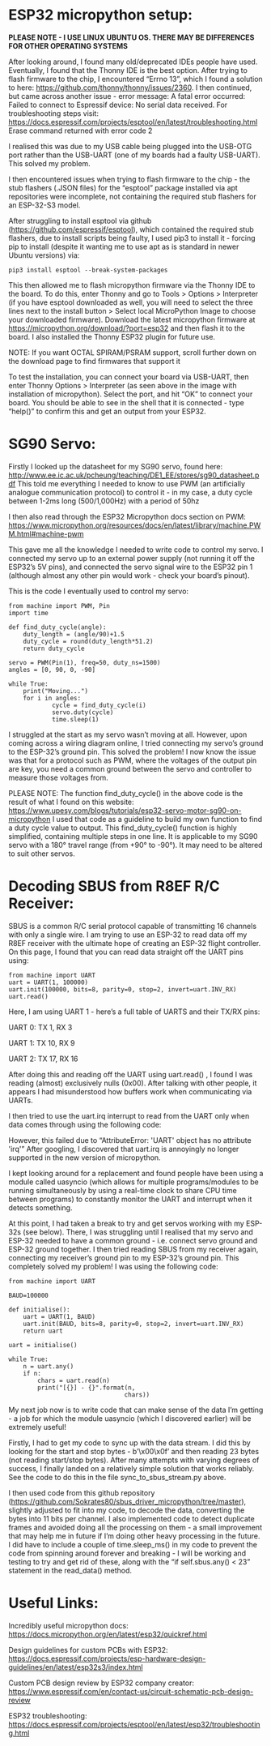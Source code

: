 # ESP32 micropython setup:

**PLEASE NOTE - I USE LINUX UBUNTU OS. THERE MAY BE DIFFERENCES FOR OTHER OPERATING SYSTEMS**

After looking around, I found many old/deprecated IDEs people have used. Eventually, I found that the Thonny IDE is the best option. After trying to flash firmware to the chip, I encountered “Errno 13”, which I found a solution to here: https://github.com/thonny/thonny/issues/2360. I then continued, but came across another issue - error message: A fatal error occurred: Failed to connect to Espressif device: No serial data received. For troubleshooting steps visit: https://docs.espressif.com/projects/esptool/en/latest/troubleshooting.html Erase command returned with error code 2

I realised this was due to my USB cable being plugged into the USB-OTG port rather than the USB-UART (one of my boards had a faulty USB-UART). This solved my problem.

I then encountered issues when trying to flash firmware to the chip - the stub flashers (.JSON files) for the “esptool” package installed via apt repositories were incomplete, not containing the required stub flashers for an ESP-32-S3 model.

After struggling to install esptool via github (https://github.com/espressif/esptool), which contained the required stub flashers, due to install scripts being faulty, I used pip3 to install it - forcing pip to install (despite it wanting me to use apt as is standard in newer Ubuntu versions) via: 
```
pip3 install esptool --break-system-packages
```
This then allowed me to flash micropython firmware via the Thonny IDE to the board. To do this, enter Thonny and go to Tools > Options > Interpreter (if you have esptool downloaded as well, you will need to select the three lines next to the install button > Select local MicroPython Image to choose your downloaded firmware). Download the latest micropython firmware at https://micropython.org/download/?port=esp32 and then flash it to the board. I also installed the Thonny ESP32 plugin for future use.

NOTE: If you want OCTAL SPIRAM/PSRAM support, scroll further down on the download page to find firmwares that support it

To test the installation, you can connect your board via USB-UART, then enter Thonny Options > Interpreter (as seen above in the image with installation of micropython). Select the port, and hit “OK” to connect your board. You should be able to see in the shell that it is connected - type “help()” to confirm this and get an output from your ESP32.

# SG90 Servo:

Firstly I looked up the datasheet for my SG90 servo, found here: http://www.ee.ic.ac.uk/pcheung/teaching/DE1_EE/stores/sg90_datasheet.pdf This told me everything I needed to know to use PWM (an artificially analogue communication protocol) to control it - in my case, a duty cycle between 1-2ms long (500/1,000Hz) with a period of 50hz

I then also read through the ESP32 Micropython docs section on PWM: https://www.micropython.org/resources/docs/en/latest/library/machine.PWM.html#machine-pwm

This gave me all the knowledge I needed to write code to control my servo. I connected my servo up to an external power supply (not running it off the ESP32’s 5V pins), and connected the servo signal wire to the ESP32 pin 1 (although almost any other pin would work - check your board’s pinout).

This is the code I eventually used to control my servo:

```
from machine import PWM, Pin
import time

def find_duty_cycle(angle):
	duty_length = (angle/90)+1.5
	duty_cycle = round(duty_length*51.2)
	return duty_cycle

servo = PWM(Pin(1), freq=50, duty_ns=1500)
angles = [0, 90, 0, -90]

while True:
	print("Moving...")
	for i in angles:
    		cycle = find_duty_cycle(i)
    		servo.duty(cycle)
    		time.sleep(1)
```

I struggled at the start as my servo wasn’t moving at all. However, upon coming across a wiring diagram online, I tried connecting my servo’s ground to the ESP-32’s ground pin. This solved the problem! I now know the issue was that for a protocol such as PWM, where the voltages of the output pin are key, you need a common ground between the servo and controller to measure those voltages from.

PLEASE NOTE: The function find_duty_cycle() in the above code is the result of what I found on this website: https://www.upesy.com/blogs/tutorials/esp32-servo-motor-sg90-on-micropython I used that code as a guideline to build my own function to find a duty cycle value to output. This find_duty_cycle() function is highly simplified, containing multiple steps in one line. It is applicable to my SG90 servo with a 180° travel range (from +90° to -90°). It may need to be altered to suit other servos.

# Decoding SBUS from R8EF R/C Receiver:

SBUS is a common R/C serial protocol capable of transmitting 16 channels with only a single wire. I am trying to use an ESP-32 to read data off my R8EF receiver with the ultimate hope of creating an ESP-32 flight controller. On this page, I found that you can read data straight off the UART pins using: 

```
from machine import UART
uart = UART(1, 100000)
uart.init(100000, bits=8, parity=0, stop=2, invert=uart.INV_RX)
uart.read()
```

Here, I am using UART 1 - here’s a full table of UARTS and their TX/RX pins:



UART 0: TX 1, RX 3

UART 1: TX 10, RX 9

UART 2: TX 17, RX 16

After doing this and reading off the UART using uart.read() , I found I was reading (almost) exclusively nulls (0x00). After talking with other people, it appears I had misunderstood how buffers work when communicating via UARTs.

I then tried to use the uart.irq interrupt to read from the UART only when data comes through using the following code: 

However, this failed due to “AttributeError: 'UART' object has no attribute 'irq'” After googling, I discovered that uart.irq is annoyingly no longer supported in the new version of micropython.

I kept looking around for a replacement and found people have been using a module called uasyncio (which allows for multiple programs/modules to be running simultaneously by using a real-time clock to share CPU time between programs) to constantly monitor the UART and interrupt when it detects something.

At this point, I had taken a break to try and get servos working with my ESP-32s (see below). There, I was struggling until I realised that my servo and ESP-32 needed to have a common ground - i.e. connect servo ground and ESP-32 ground together. I then tried reading SBUS from my receiver again, connecting my receiver’s ground pin to my ESP-32’s ground pin. This completely solved my problem! I was using the following code:

```
from machine import UART

BAUD=100000

def initialise():
	uart = UART(1, BAUD)
	uart.init(BAUD, bits=8, parity=0, stop=2, invert=uart.INV_RX)
	return uart

uart = initialise()

while True:
	n = uart.any()
	if n:
    	chars = uart.read(n)
    	print("[{}] - {}".format(n,
                             	chars))
```

My next job now is to write code that can make sense of the data I’m getting - a job for which the module uasyncio (which I discovered earlier) will be extremely useful!

Firstly, I had to get my code to sync up with the data stream. I did this by looking for the start and stop bytes - b’\x00\x0f’ and then reading 23 bytes (not reading start/stop bytes). After many attempts with varying degrees of success, I finally landed on a relatively simple solution that works reliably. See the code to do this in the file sync_to_sbus_stream.py above.

I then used code from this github repository (https://github.com/Sokrates80/sbus_driver_micropython/tree/master), slightly adjusted to fit into my code, to decode the data, converting the bytes into 11 bits per channel. I also implemented code to detect duplicate frames and avoided doing all the processing on them - a small improvement that may help me in future if I’m doing other heavy processing in the future. I did have to include a couple of time.sleep_ms() in my code to prevent the code from spinning around forever and breaking - I will be working and testing to try and get rid of these, along with the “if self.sbus.any() < 23” statement in the read_data() method.


# Useful Links:

Incredibly useful micropython docs: https://docs.micropython.org/en/latest/esp32/quickref.html

Design guidelines for custom PCBs with ESP32: https://docs.espressif.com/projects/esp-hardware-design-guidelines/en/latest/esp32s3/index.html

Custom PCB design review by ESP32 company creator: https://www.espressif.com/en/contact-us/circuit-schematic-pcb-design-review

ESP32 troubleshooting: https://docs.espressif.com/projects/esptool/en/latest/esp32/troubleshooting.html
